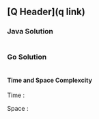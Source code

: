 ## [Q Header](q link)


### Java Solution

```

```


### Go Solution

```

```

#### Time and Space Complexcity

Time : 

Space : 